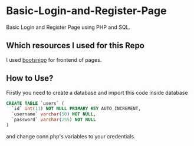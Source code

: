 
# Basic-Login-and-Register-Page

Basic Login and Register Page using PHP and SQL.



## Which resources I used for this Repo

I used [bootsnipp](https://bootsnipp.com/snippets/dldxB) for frontend of pages.




## How to Use?


Firstly you need to create a database and import this code inside database
```sql
CREATE TABLE `users` (
  `id` int(11) NOT NULL PRIMARY KEY AUTO_INCREMENT,
  `username` varchar(50) NOT NULL,
  `password` varchar(255) NOT NULL
)
```
and change conn.php's variables to your credentials.

